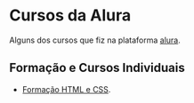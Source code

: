 # Cursos da Alura

Alguns dos cursos que fiz na plataforma [alura](https://www.alura.com.br/).

## Formação e Cursos Individuais

* [Formação HTML e CSS](https://github.com/araujo21x/Cursos_Alura/tree/master/Forma%C3%A7%C3%A3o%20HTML%20e%20CSS).
